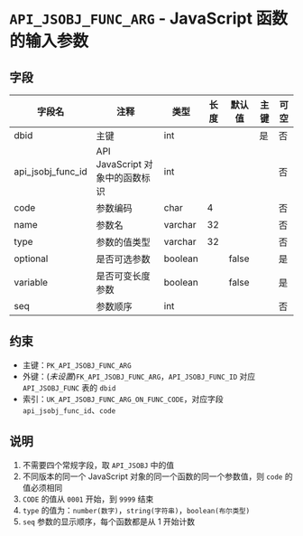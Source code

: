 # `API_JSOBJ_FUNC_ARG` - JavaScript 函数的输入参数

## 字段

| 字段名            | 注释                            | 类型    | 长度 | 默认值 | 主键 | 可空 |
| ----------------- | ------------------------------- | ------- | ---- | ------ | ---- | ---- |
| dbid              | 主键                            | int     |      |        | 是   | 否   |
| api_jsobj_func_id | API JavaScript 对象中的函数标识 | int     |      |        |      | 否   |
| code              | 参数编码                        | char    | 4    |        |      | 否   |
| name              | 参数名                          | varchar | 32   |        |      | 否   |
| type              | 参数的值类型                    | varchar | 32   |        |      | 否   |
| optional          | 是否可选参数                    | boolean |      | false  |      | 是   |
| variable          | 是否可变长度参数                | boolean |      | false  |      | 是   |
| seq               | 参数顺序                        | int     |      |        |      | 否   |

## 约束

* 主键：`PK_API_JSOBJ_FUNC_ARG`
* 外键：(*未设置*)`FK_API_JSOBJ_FUNC_ARG`，`API_JSOBJ_FUNC_ID` 对应 `API_JSOBJ_FUNC` 表的 `dbid`
* 索引：`UK_API_JSOBJ_FUNC_ARG_ON_FUNC_CODE`，对应字段 `api_jsobj_func_id`、`code`

## 说明

1. 不需要四个常规字段，取 `API_JSOBJ` 中的值
2. 不同版本的同一个 JavaScript 对象的同一个函数的同一个参数值，则 `code` 的值必须相同
3. `CODE` 的值从 `0001` 开始，到 `9999` 结束
4. `type` 的值为：`number(数字)`，`string(字符串)`，`boolean(布尔类型)`
5. `seq` 参数的显示顺序，每个函数都是从 1 开始计数
